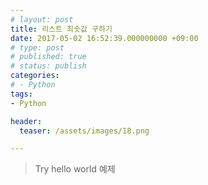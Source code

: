 ```yaml
---
# layout: post
title: 리스트 최솟값 구하기
date: 2017-05-02 16:52:39.000000000 +09:00
# type: post
# published: true
# status: publish
categories:
# - Python
tags:
- Python

header:
  teaser: /assets/images/18.png

---
```

<p><script src="https://gist.github.com/nck2/6571cd699061948f69540c2f70a141fd.js"></script></p>

> Try hello world 예제
